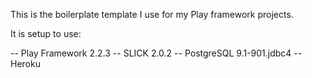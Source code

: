 This is the boilerplate template I use for my Play framework projects.

It is setup to use:

-- Play Framework 2.2.3
-- SLICK 2.0.2
-- PostgreSQL 9.1-901.jdbc4 
-- Heroku
